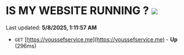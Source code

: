 # IS MY WEBSITE RUNNING ? [![](https://img.shields.io/static/v1?label=Sponsor&message=%E2%9D%A4&logo=GitHub&color=%23fe8e86)](https://github.com/sponsors/Youssef-Lehmam)

Last updated: **5/8/2025, 1:11:57 AM**

- `GET` [https://youssefservice.me](https://youssefservice.me) - **Up** (296ms)
